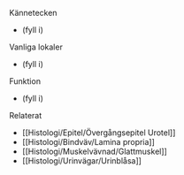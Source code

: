 Kännetecken
- (fyll i)

Vanliga lokaler
- (fyll i)

Funktion
- (fyll i)

Relaterat
- [[Histologi/Epitel/Övergångsepitel Urotel]]
- [[Histologi/Bindväv/Lamina propria]]
- [[Histologi/Muskelvävnad/Glattmuskel]]
- [[Histologi/Urinvägar/Urinblåsa]]
